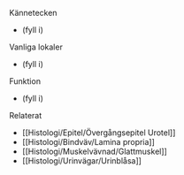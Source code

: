 Kännetecken
- (fyll i)

Vanliga lokaler
- (fyll i)

Funktion
- (fyll i)

Relaterat
- [[Histologi/Epitel/Övergångsepitel Urotel]]
- [[Histologi/Bindväv/Lamina propria]]
- [[Histologi/Muskelvävnad/Glattmuskel]]
- [[Histologi/Urinvägar/Urinblåsa]]
